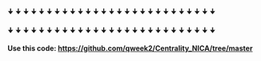  🠋 🠋 🠋 🠋 🠋 🠋 🠋 🠋 🠋 🠋 🠋 🠋 🠋 🠋 🠋 🠋 🠋 🠋 🠋 🠋 🠋 🠋 🠋 🠋 🠋 🠋 🠋
 
 🠋 🠋 🠋 🠋 🠋 🠋 🠋 🠋 🠋 🠋 🠋 🠋 🠋 🠋 🠋 🠋 🠋 🠋 🠋 🠋 🠋 🠋 🠋 🠋 🠋 🠋 🠋
 
**Use this code: https://github.com/qweek2/Centrality_NICA/tree/master**
 
